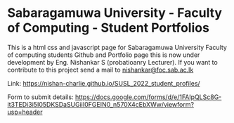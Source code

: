 # Sabaragamuwa University - Faculty of Computing - Student Portfolios

This is a html css and javascript page for Sabaragamuwa University Faculty of computing students Github and Portfolio page this is now under development by Eng. Nishankar S (probatioanry Lecturer). If you want to contribute to this project send a mail to nishankar@foc.sab.ac.lk

Link: https://nishan-charlie.github.io/SUSL_2022_student_profiles/

Form to submit details: https://docs.google.com/forms/d/e/1FAIpQLSc8G-it3TEDi3i5I05DKSDaSUGiiI0FGEIN0_n570X4cEbXWw/viewform?usp=header
